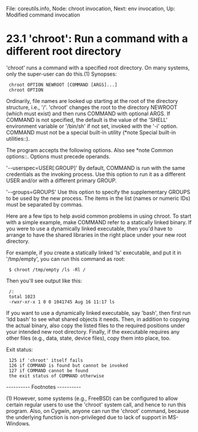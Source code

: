 File: coreutils.info,  Node: chroot invocation,  Next: env invocation,  Up: Modified command invocation

23.1 'chroot': Run a command with a different root directory
============================================================

'chroot' runs a command with a specified root directory.  On many
systems, only the super-user can do this.(1)  Synopses:

     chroot OPTION NEWROOT [COMMAND [ARGS]...]
     chroot OPTION

   Ordinarily, file names are looked up starting at the root of the
directory structure, i.e., '/'.  'chroot' changes the root to the
directory NEWROOT (which must exist) and then runs COMMAND with optional
ARGS.  If COMMAND is not specified, the default is the value of the
'SHELL' environment variable or '/bin/sh' if not set, invoked with the
'-i' option.  COMMAND must not be a special built-in utility (*note
Special built-in utilities::).

   The program accepts the following options.  Also see *note Common
options::.  Options must precede operands.

'--userspec=USER[:GROUP]'
     By default, COMMAND is run with the same credentials as the
     invoking process.  Use this option to run it as a different USER
     and/or with a different primary GROUP.

'--groups=GROUPS'
     Use this option to specify the supplementary GROUPS to be used by
     the new process.  The items in the list (names or numeric IDs) must
     be separated by commas.

   Here are a few tips to help avoid common problems in using chroot.
To start with a simple example, make COMMAND refer to a statically
linked binary.  If you were to use a dynamically linked executable, then
you'd have to arrange to have the shared libraries in the right place
under your new root directory.

   For example, if you create a statically linked 'ls' executable, and
put it in '/tmp/empty', you can run this command as root:

     $ chroot /tmp/empty /ls -Rl /

   Then you'll see output like this:

     /:
     total 1023
     -rwxr-xr-x 1 0 0 1041745 Aug 16 11:17 ls

   If you want to use a dynamically linked executable, say 'bash', then
first run 'ldd bash' to see what shared objects it needs.  Then, in
addition to copying the actual binary, also copy the listed files to the
required positions under your intended new root directory.  Finally, if
the executable requires any other files (e.g., data, state, device
files), copy them into place, too.

   Exit status:

     125 if 'chroot' itself fails
     126 if COMMAND is found but cannot be invoked
     127 if COMMAND cannot be found
     the exit status of COMMAND otherwise

   ---------- Footnotes ----------

   (1) However, some systems (e.g., FreeBSD) can be configured to allow
certain regular users to use the 'chroot' system call, and hence to run
this program.  Also, on Cygwin, anyone can run the 'chroot' command,
because the underlying function is non-privileged due to lack of support
in MS-Windows.

